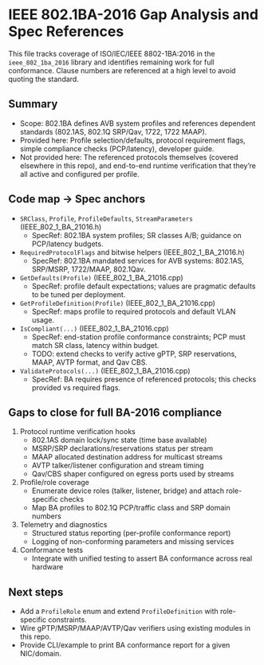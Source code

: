 # IEEE 802.1BA-2016 Gap Analysis and Spec References

This file tracks coverage of ISO/IEC/IEEE 8802-1BA:2016 in the `ieee_802_1ba_2016` library and identifies remaining work for full conformance. Clause numbers are referenced at a high level to avoid quoting the standard.

## Summary
- Scope: 802.1BA defines AVB system profiles and references dependent standards (802.1AS, 802.1Q SRP/Qav, 1722, 1722 MAAP).
- Provided here: Profile selection/defaults, protocol requirement flags, simple compliance checks (PCP/latency), developer guide.
- Not provided here: The referenced protocols themselves (covered elsewhere in this repo), and end-to-end runtime verification that they’re all active and configured per profile.

## Code map → Spec anchors
- `SRClass`, `Profile`, `ProfileDefaults`, `StreamParameters` (IEEE_802_1_BA_21016.h)
  - SpecRef: 802.1BA system profiles; SR classes A/B; guidance on PCP/latency budgets.
- `RequiredProtocolFlags` and bitwise helpers (IEEE_802_1_BA_21016.h)
  - SpecRef: 802.1BA mandated services for AVB systems: 802.1AS, SRP/MSRP, 1722/MAAP, 802.1Qav.
- `GetDefaults(Profile)` (IEEE_802_1_BA_21016.cpp)
  - SpecRef: profile default expectations; values are pragmatic defaults to be tuned per deployment.
- `GetProfileDefinition(Profile)` (IEEE_802_1_BA_21016.cpp)
  - SpecRef: maps profile to required protocols and default VLAN usage.
- `IsCompliant(...)` (IEEE_802_1_BA_21016.cpp)
  - SpecRef: end-station profile conformance constraints; PCP must match SR class, latency within budget.
  - TODO: extend checks to verify active gPTP, SRP reservations, MAAP, AVTP format, and Qav CBS.
- `ValidateProtocols(...)` (IEEE_802_1_BA_21016.cpp)
  - SpecRef: BA requires presence of referenced protocols; this checks provided vs required flags.

## Gaps to close for full BA-2016 compliance
1. Protocol runtime verification hooks
   - 802.1AS domain lock/sync state (time base available)
   - MSRP/SRP declarations/reservations status per stream
   - MAAP allocated destination address for multicast streams
   - AVTP talker/listener configuration and stream timing
   - Qav/CBS shaper configured on egress ports used by streams
2. Profile/role coverage
   - Enumerate device roles (talker, listener, bridge) and attach role-specific checks
   - Map BA profiles to 802.1Q PCP/traffic class and SRP domain numbers
3. Telemetry and diagnostics
   - Structured status reporting (per-profile conformance report)
   - Logging of non-conforming parameters and missing services
4. Conformance tests
   - Integrate with unified testing to assert BA conformance across real hardware

## Next steps
- Add a `ProfileRole` enum and extend `ProfileDefinition` with role-specific constraints.
- Wire gPTP/MSRP/MAAP/AVTP/Qav verifiers using existing modules in this repo.
- Provide CLI/example to print BA conformance report for a given NIC/domain.
